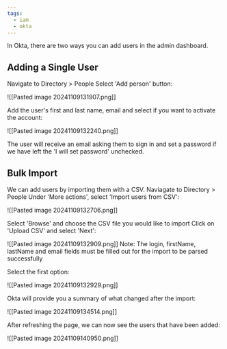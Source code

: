 ```yaml
---
tags:
  - iam
  - okta
---
```

In Okta, there are two ways you can add users in the admin dashboard. 

## Adding a Single User
Navigate to Directory > People
Select 'Add person' button:

![[Pasted image 20241109131907.png]]

Add the user's first and last name, email and select if you want to activate the account:

![[Pasted image 20241109132240.png]]

The user will receive an email asking them to sign in and set a password if we have left the 'I will set password' unchecked.

## Bulk Import
We can add users by importing them with a CSV.
Naviagate to Directory > People
Under 'More actions', select 'Import users from CSV':

![[Pasted image 20241109132706.png]]

Select 'Browse' and choose the CSV file you would like to import
Click on 'Upload CSV' and select 'Next':

![[Pasted image 20241109132909.png]]
Note: The login, firstName, lastName and email fields must be filled out for the import to be parsed successfully

Select the first option:

![[Pasted image 20241109132929.png]]

Okta will provide you a summary of what changed after the import:

![[Pasted image 20241109134514.png]]

After refreshing the page, we can now see the users that have been added:

![[Pasted image 20241109140950.png]]